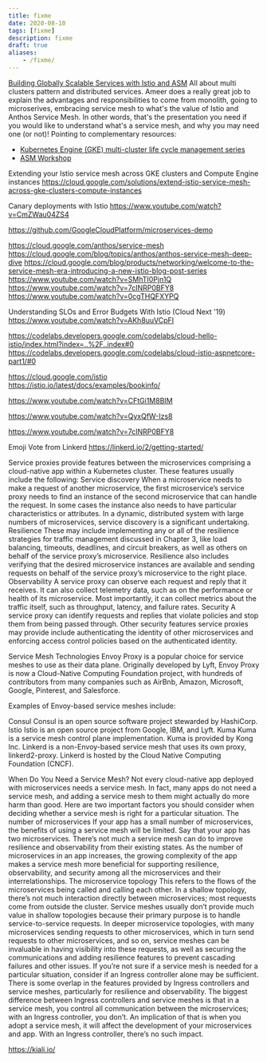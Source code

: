 ```yaml
---
title: fixme
date: 2020-08-10
tags: [fixme]
description: fixme
draft: true
aliases:
    - /fixme/
---
```

[Building Globally Scalable Services with Istio and ASM](https://youtu.be/clu7t0LVhcw)
All about multi clusters pattern and distributed services. Ameer does a really great job to explain the advantages and responsibilities to come from monolith, going to microserives, embracing service mesh to what's the value of Istio and Anthos Service Mesh. In other words, that's the presentation you need if you would like to understand what's a service mesh, and why you may need one (or not)!
Pointing to complementary resources:
- [Kubernetes Engine (GKE) multi-cluster life cycle management series](http://bit.ly/gke-multicluster-lifecycle)
- [ASM Workshop](http://bit.ly/asm-workshop)

Extending your Istio service mesh across GKE clusters and Compute Engine instances
https://cloud.google.com/solutions/extend-istio-service-mesh-across-gke-clusters-compute-instances

Canary deployments with Istio
https://www.youtube.com/watch?v=CmZWau04ZS4

https://github.com/GoogleCloudPlatform/microservices-demo

https://cloud.google.com/anthos/service-mesh
https://cloud.google.com/blog/topics/anthos/anthos-service-mesh-deep-dive
https://cloud.google.com/blog/products/networking/welcome-to-the-service-mesh-era-introducing-a-new-istio-blog-post-series
https://www.youtube.com/watch?v=SMhTI0Pjn1Q
https://www.youtube.com/watch?v=7cINRP0BFY8
https://www.youtube.com/watch?v=0cgTHQFXYPQ

Understanding SLOs and Error Budgets With Istio (Cloud Next '19)
https://www.youtube.com/watch?v=AKh8uuVCpFI

https://codelabs.developers.google.com/codelabs/cloud-hello-istio/index.html?index=..%2F..index#0
https://codelabs.developers.google.com/codelabs/cloud-istio-aspnetcore-part1/#0

https://cloud.google.com/istio
https://istio.io/latest/docs/examples/bookinfo/

https://www.youtube.com/watch?v=CFtGi1M8BIM

https://www.youtube.com/watch?v=QyxQfW-Izs8

https://www.youtube.com/watch?v=7cINRP0BFY8

Emoji Vote from Linkerd
https://linkerd.io/2/getting-started/

Service proxies provide features between the microservices comprising a cloud-native app within a Kubernetes cluster. These features usually include the following:
Service discovery
When a microservice needs to make a request of another microservice, the first microservice’s service proxy needs to find an instance of the second microservice that can handle the request. In some cases the instance also needs to have particular characteristics or attributes. In a dynamic, distributed system with large numbers of microservices, service discovery is a significant undertaking.
Resilience
These may include implementing any or all of the resilience strategies for traffic management discussed in Chapter 3, like load balancing, timeouts, deadlines, and circuit breakers, as well as others on behalf of the service proxy’s microservice. Resilience also includes verifying that the desired microservice instances are available and sending requests on behalf of the service proxy’s microservice to the right place.
Observability
A service proxy can observe each request and reply that it receives. It can also collect telemetry data, such as on the performance or health of its microservice. Most importantly, it can collect metrics about the traffic itself, such as throughput, latency, and failure rates.
Security
A service proxy can identify requests and replies that violate policies and stop them from being passed through. Other security features service proxies may provide include authenticating the identity of other microservices and enforcing access control policies based on the authenticated identity.

Service Mesh Technologies
Envoy Proxy is a popular choice for service meshes to use as their data plane. Originally developed by Lyft, Envoy Proxy is now a Cloud-Native Computing Foundation project, with hundreds of contributors from many companies such as AirBnb, Amazon, Microsoft, Google, Pinterest, and Salesforce.

Examples of Envoy-based service meshes include:

Consul
Consul is an open source software project stewarded by HashiCorp.
Istio
Istio is an open source project from Google, IBM, and Lyft.
Kuma
Kuma is a service mesh control plane implementation. Kuma is provided by Kong Inc.
Linkerd is a non-Envoy-based service mesh that uses its own proxy, linkerd2-proxy. Linkerd is hosted by the Cloud Native Computing Foundation (CNCF).

When Do You Need a Service Mesh?
Not every cloud-native app deployed with microservices needs a service mesh. In fact, many apps do not need a service mesh, and adding a service mesh to them might actually do more harm than good. Here are two important factors you should consider when deciding whether a service mesh is right for a particular situation.
The number of microservices
If your app has a small number of microservices, the benefits of using a service mesh will be limited. Say that your app has two microservices. There’s not much a service mesh can do to improve resilience and observability from their existing states.
As the number of microservices in an app increases, the growing complexity of the app makes a service mesh more beneficial for supporting resilience, observability, and security among all the microservices and their interrelationships.
The microservice topology
This refers to the flows of the microservices being called and calling each other. In a shallow topology, there’s not much interaction directly between microservices; most requests come from outside the cluster. Service meshes usually don’t provide much value in shallow topologies because their primary purpose is to handle service-to-service requests.
In deeper microservice topologies, with many microservices sending requests to other microservices, which in turn send requests to other microservices, and so on, service meshes can be invaluable in having visibility into these requests, as well as securing the communications and adding resilience features to prevent cascading failures and other issues.
If you’re not sure if a service mesh is needed for a particular situation, consider if an Ingress controller alone may be sufficient. There is some overlap in the features provided by Ingress controllers and service meshes, particularly for resilience and observability.
The biggest difference between Ingress controllers and service meshes is that in a service mesh, you control all communication between the microservices; with an Ingress controller, you don’t. An implication of that is when you adopt a service mesh, it will affect the development of your microservices and app. With an Ingress controller, there’s no such impact.

https://kiali.io/